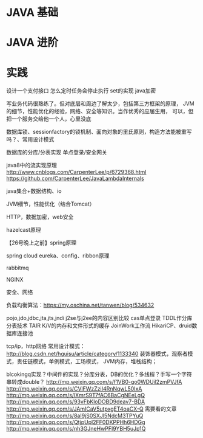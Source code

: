 # JAVA 基础

# JAVA 进阶

# 实践


设计一个支付接口
怎么定时任务会停止执行
set的实现
java加密

写业务代码很熟练了。但对底层和周边了解太少，包括第三方框架的原理，
JVM的细节，性能优化的经验，网络、安全等知识。当作优秀的应届生用，
可以，但把一个服务交给他一个人，心里没底

数据库锁、sessionfactory的锁机制、面向对象的里氏原则，构造方法能被重写吗？、常用设计模式

数据库的分库/分表实现
单点登录/安全网关

java8中的流实现原理
http://www.cnblogs.com/CarpenterLee/p/6729368.html
https://github.com/CarpenterLee/JavaLambdaInternals

java集合+数据结构、io

JVM细节，性能优化（结合Tomcat）

HTTP，数据加密，web安全

hazelcast原理

【26号晚上之前】spring原理

spring cloud eureka、config、ribbon原理

rabbitmq

NGINX

安全、网络

负载均衡算法：https://my.oschina.net/tanwen/blog/534632

pojo,jdo,jdbc,jta,jts,jndi
j2se与j2ee的内容区别比较
cas单点登录
TDDL作分库分表技术
TAIR K/V的内存和文件形式的缓存
JoinWork工作流
HikariCP、druid数据库连接池

tcp/ip，http网络
常用设计模式：http://blog.csdn.net/hguisu/article/category/1133340
  装饰器模式，观察者模式，责任链模式，单例模式，工场模式，
JVM内存，堆栈结构；

blcokingq实现？中间件的实现？分库分表，DB的优化？多线程？手写一个字符串转成double？
http://mp.weixin.qq.com/s/f1VB0-go0WDUil2zmPVJfA
http://mp.weixin.qq.com/s/CVlFWzZziI4RnNqwL50IxA
http://mp.weixin.qq.com/s/lXmrS9T7fAC6BaCgNEeLgQ
http://mp.weixin.qq.com/s/93vFbKloDOBD9deav7-BDA
http://mp.weixin.qq.com/s/JAmICaV5utpxgET4oaCX-Q
需要看的文章
http://mp.weixin.qq.com/s/8aI9jS0SXJl5NdcM3TPYuQ
http://mp.weixin.qq.com/s/QtjpUpl2FF0DKPPHh6HDGg
http://mp.weixin.qq.com/s/nh3GJneHwPFI9YBH5uJp1Q